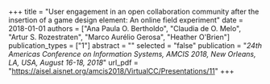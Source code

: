 +++
title = "User engagement in an open collaboration community after the insertion of a game design element: An online field experiment"
date = 2018-01-01
authors = ["Ana Paula O. Bertholdo", "Claudia de O. Melo", "Artur S. Rozestraten", "Marco Aurélio Gerosa", "Heather O'Brien"]
publication_types = ["1"]
abstract = ""
selected = "false"
publication = "*24th Americas Conference on Information Systems, AMCIS 2018, New Orleans, LA, USA, August 16-18, 2018*"
url_pdf = "https://aisel.aisnet.org/amcis2018/VirtualCC/Presentations/11"
+++

